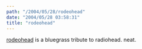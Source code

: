 ```yaml
---
path: "/2004/05/28/rodeohead" 
date: "2004/05/28 03:58:31" 
title: "rodeohead" 
---
```

<p><a href="http://www.hardnphirm.com/rodeohead.html">rodeohead</a> is a bluegrass tribute to radiohead. neat.</p>